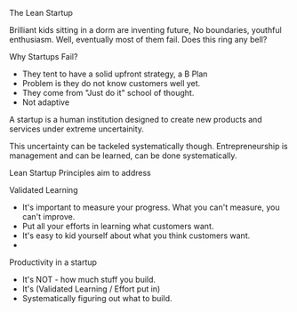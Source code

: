 The Lean Startup 

Brilliant kids sitting in a dorm are inventing future, No boundaries, youthful enthusiasm. Well, eventually most of them fail. Does this ring any bell?

Why Startups Fail? 
- They tent to have a solid upfront strategy, a B Plan 
- Problem is they do not know customers well yet.
- They come from "Just do it" school of thought.
- Not adaptive 

A startup is a human institution designed to create new products and services under extreme uncertainity.

This uncertainty can be tackeled systematically though. Entrepreneurship is management and can be learned, can be done systematically.

Lean Startup Principles aim to address

Validated Learning
- It's important to measure your progress. What you can't measure, you can't improve. 
- Put all your efforts in learning what customers want.
- It's easy to kid yourself about what you think customers want. 
- 
Productivity in a startup
- It's NOT - how much stuff you build.
- It's (Validated Learning / Effort put in)
- Systematically figuring out what to build.



